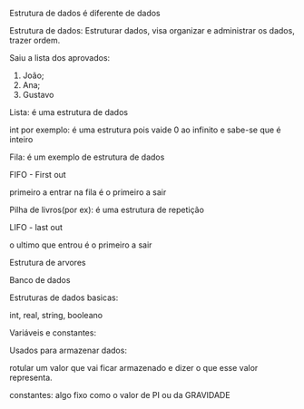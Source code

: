 Estrutura de dados é diferente de dados

Estrutura de dados: Estruturar dados, visa organizar e administrar os dados, trazer ordem.

Saiu a lista dos aprovados:
1. João;
2. Ana;
3. Gustavo

Lista: é uma estrutura de dados

int por exemplo: é uma estrutura pois vaide 0 ao infinito e sabe-se que é inteiro

Fila: é um exemplo de estrutura de dados

FIFO - First out

primeiro a entrar na fila é o primeiro a sair

Pilha de livros(por ex): é uma estrutura de repetição

LIFO - last out

o ultimo    que entrou é o primeiro a sair

Estrutura de arvores

Banco de dados

Estruturas de dados basicas:

int, real, string, booleano

Variáveis  e constantes:

Usados para armazenar dados:

rotular um valor que vai ficar armazenado e dizer o que esse valor representa.

constantes: algo fixo como o valor de PI ou da GRAVIDADE